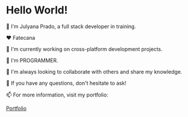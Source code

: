 # Hello World!

👋 I'm Julyana Prado, a full stack developer in training.

❤️ Fatecana

🔭 I'm currently working on cross-platform development projects.

🌱 I'm PROGRAMMER.

👯 I'm always looking to collaborate with others and share my knowledge.

💬 If you have any questions, don't hesitate to ask!

📫 For more information, visit my portfolio:

[Portfolio](https://86c42919-63fd-4d5c-975c-e06e43042b18-00-2vlox1low0mkr.worf.replit.dev/)
